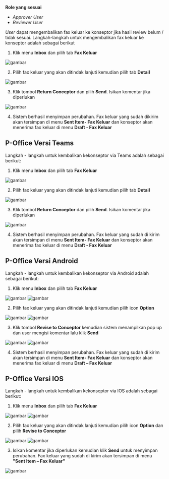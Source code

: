 **Role yang sesuai**

- *Approver User*
- *Reviewer User*

*User* dapat mengembalikan fax keluar ke konseptor jika hasil review belum / tidak sesuai. Langkah-langkah untuk mengembalikan fax keluar ke konseptor adalah sebagai berikut

1. Klik menu **Inbox** dan pilih tab **Fax Keluar**

![gambar](FaxKeluar/FK_Web/FK42.jpg)

2. Pilih fax keluar yang akan ditindak lanjuti kemudian pilih tab **Detail**

![gambar](FaxKeluar/FK_Web/FK43.jpg)

3. Klik tombol **Return Conceptor** dan pilih **Send**. Isikan komentar jika diperlukan

![gambar](FaxKeluar/FK_Web/FK41.jpg)

4. Sistem berhasil menyimpan perubahan. Fax keluar yang sudah dikirim akan tersimpan di menu **Sent Item- Fax Keluar** dan konseptor akan menerima fax keluar di menu **Draft - Fax Keluar**


## **P-Office Versi Teams**

Langkah - langkah untuk kembalikan kekonseptor via Teams adalah sebagai berikut:

1. Klik menu **Inbox** dan pilih tab **Fax Keluar**

![gambar](FaxKeluar/FK_Teams/FK43.png)

2. Pilih fax keluar yang akan ditindak lanjuti kemudian pilih tab **Detail**

![gambar](FaxKeluar/FK_Teams/FK44.png)

3. Klik tombol **Return Conceptor** dan pilih **Send**. Isikan komentar jika diperlukan

![gambar](FaxKeluar/FK_Teams/FK45.png)

4. Sistem berhasil menyimpan perubahan. Fax keluar yang sudah di kirim akan tersimpan di menu **Sent Item- Fax Keluar** dan konseptor akan menerima fax keluar di menu **Draft - Fax Keluar**


## **P-Office Versi Android**

Langkah - langkah untuk kembalikan kekonseptor via Android adalah sebagai berikut: 

1. Klik menu **Inbox** dan pilih tab **Fax Keluar**
   
![gambar](FaxKeluar/FK_Android/KonseptorFK/A01.jpg) ![gambar](FaxKeluar/FK_Android/KonseptorFK/A02.jpg)

2. Pilih fax keluar yang akan ditindak lanjuti kemudian pilih icon **Option**

![gambar](FaxKeluar/FK_Android/KonseptorFK/A03.jpg) ![gambar](FaxKeluar/FK_Android/KonseptorFK/A04.jpg)

3. Klik tombol **Revise to Conceptor** kemudian sistem menampilkan pop up dan user mengisi komentar lalu klik **Send**

![gambar](FaxKeluar/FK_Android/KonseptorFK/A05.jpg) ![gambar](FaxKeluar/FK_Android/KonseptorFK/A06.jpg)

4. Sistem berhasil menyimpan perubahan. Fax keluar yang sudah di kirim akan tersimpan di menu **Sent Item- Fax Keluar** dan konseptor akan menerima fax keluar di menu **Draft – Fax Keluar**

## **P-Office Versi IOS**

Langkah - langkah untuk kembalikan kekonseptor via IOS adalah sebagai berikut: 

1. Klik menu **Inbox** dan pilih tab **Fax Keluar**

![gambar](FaxKeluar/FK_IOS/FK-31.1.png) ![gambar](FaxKeluar/FK_IOS/FK-31.2.png)

2. Pilih fax keluar yang akan ditindak lanjuti kemudian pilih icon **Option** dan pilih **Revise to Conceptor**

![gambar](FaxKeluar/FK_IOS/FK-32.1.png) ![gambar](FaxKeluar/FK_IOS/FK-32.2.png)

3.	Isikan komentar jika diperlukan kemudian klik **Send** untuk menyimpan perubahan. Fax keluar yang sudah di kirim akan tersimpan di menu **"Sent Item – Fax Keluar"**

![gambar](FaxKeluar/FK_IOS/FK-33.png)






